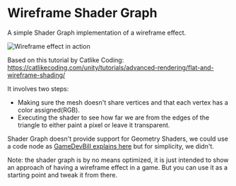 # Wireframe Shader Graph
A simple Shader Graph implementation of a wireframe effect.

![Wireframe effect in action](https://github.com/ArturoNereu/WireframeShaderGraph/blob/main/Turntable_01.gif)

Based on this tutorial by Catlike Coding: https://catlikecoding.com/unity/tutorials/advanced-rendering/flat-and-wireframe-shading/

It involves two steps:

- Making sure the mesh doesn't share vertices and that each vertex has a color assigned(RGB).
- Executing the shader to see how far we are from the edges of the triangle to either paint a pixel or leave it transparent.

Shader Graph doesn't provide support for Geometry Shaders, we could use a code node as [GameDevBill explains here](https://gamedevbill.com/geometry-shaders-in-urp/) but for simplicity, we didn't.

Note: the shader graph is by no means optimized, it is just intended to show an approach of having a wireframe effect in a game. But you can use it as a starting point and tweak it from there.
